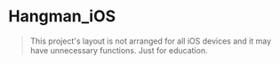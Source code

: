 # Hangman_iOS

> This project's layout is not arranged for all iOS devices and it may have unnecessary functions. Just for education.
